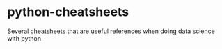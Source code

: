 # python-cheatsheets
Several cheatsheets that are useful references when doing data science with python
